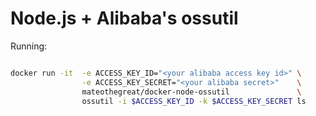 # Node.js + Alibaba's ossutil

Running:

```sh

docker run -it  -e ACCESS_KEY_ID="<your alibaba access key id>" \
                -e ACCESS_KEY_SECRET="<your alibaba secret>"    \
                mateothegreat/docker-node-ossutil               \
                ossutil -i $ACCESS_KEY_ID -k $ACCESS_KEY_SECRET ls

```
